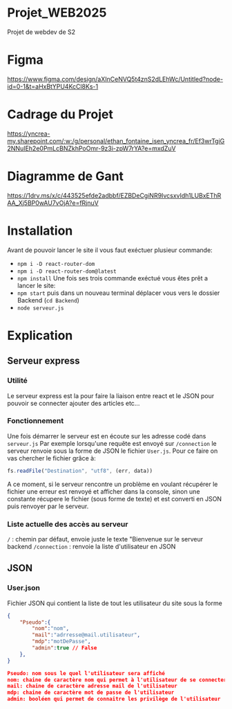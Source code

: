 # Projet_WEB2025
Projet de webdev de S2 

# Figma
https://www.figma.com/design/aXInCeNVQ5t4znS2dLEhWc/Untitled?node-id=0-1&t=aHxBtYPU4KcCl8Ks-1

# Cadrage du Projet
https://yncrea-my.sharepoint.com/:w:/g/personal/ethan_fontaine_isen_yncrea_fr/Ef3wrTgiG2NNuIEh2e0PmLcBNZkhPoOmr-9z3i-zpW7rYA?e=mxdZuV

# Diagramme de Gant
https://1drv.ms/x/c/443525efde2adbbf/EZBDeCgiNR9IvcsxvIdh1LUBxEThRAA_Xj5BP0wAU7vOjA?e=fRjnuV

# Installation
Avant de pouvoir lancer le site il vous faut exéctuer plusieur commande:
* ```npm i -D react-router-dom```
* ```npm i -D react-router-dom@latest```
* ```npm install```
Une fois ses trois commande exéctué vous êtes prêt a lancer le site:
* ```npm start```
puis dans un nouveau terminal déplacer vous vers le dossier Backend (```cd Backend```)
* ```node serveur.js```

# Explication

## Serveur express
### Utilité
Le serveur express est la pour faire la liaison entre react et le JSON pour pouvoir se connecter ajouter des articles etc...

### Fonctionnement
Une fois démarrer le serveur est en écoute sur les adresse codé dans ```serveur.js``` 
Par exemple lorsqu'une requête est envoyé sur ```/connection``` le serveur renvoie sous la forme de JSON le fichier ```User.js```. 
Pour ce faire on vas chercher le fichier grâce à:
```js
fs.readFile("Destination", "utf8", (err, data))
```
A ce moment, si le serveur rencontre un problème en voulant récupérer le fichier une erreur est renvoyé et afficher dans la console, sinon une constante récupere le fichier (sous forme de texte) et est converti en JSON puis renvoyer par le serveur.

### Liste actuelle des accès au serveur
```/``` : chemin par défaut, envoie juste le texte "Bienvenue sur le serveur backend
```/connection``` : renvoie la liste d'utilisateur en JSON

## JSON 
### User.json
Fichier JSON qui contient la liste de tout les utilisateur du site sous la forme
```JSON
{
    "Pseudo":{
        "nom":"nom",
        "mail":"adrresse@mail.utilisateur",
        "mdp":"motDePasse",
        "admin":true // False
    },
}

Pseudo: nom sous le quel l'utilisateur sera affiché
nom: chaine de caractère nom qui permet à l'utilisateur de se connecter
mail: chaine de caractère adresse mail de l'utilisateur
mdp: chaine de caractère mot de passe de l'utilisateur
admin: booléen qui permet de connaitre les privilège de l'utilisateur
```